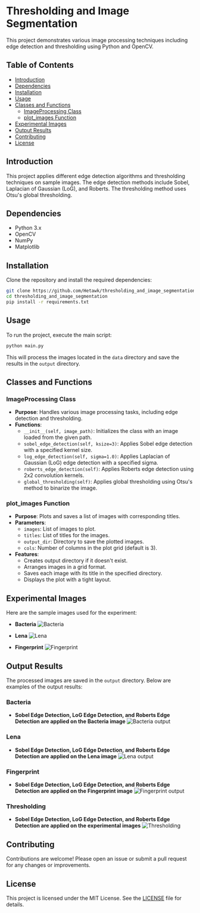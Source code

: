 # Thresholding and Image Segmentation

This project demonstrates various image processing techniques including edge detection and thresholding using Python and OpenCV.

## Table of Contents

- [Introduction](#introduction)
- [Dependencies](#dependencies)
- [Installation](#installation)
- [Usage](#usage)
- [Classes and Functions](#classes-and-functions)
  - [ImageProcessing Class](#imageprocessing-class)
  - [plot_images Function](#plot_images-function)
- [Experimental Images](#experimental-images)
- [Output Results](#output-results)
- [Contributing](#contributing)
- [License](#license)

## Introduction

This project applies different edge detection algorithms and thresholding techniques on sample images. The edge detection methods include Sobel, Laplacian of Gaussian (LoG), and Roberts. The thresholding method uses Otsu's global thresholding.

## Dependencies

- Python 3.x
- OpenCV
- NumPy
- Matplotlib

## Installation

Clone the repository and install the required dependencies:

```bash
git clone https://github.com/Hetawk/thresholding_and_image_segmentation.git
cd thresholding_and_image_segmentation
pip install -r requirements.txt
```

## Usage

To run the project, execute the main script:

```bash
python main.py
```
This will process the images located in the `data` directory and save the results in the `output` directory.

## Classes and Functions

### ImageProcessing Class

- **Purpose**: Handles various image processing tasks, including edge detection and thresholding.
- **Functions**:
  - `__init__(self, image_path)`: Initializes the class with an image loaded from the given path.
  - `sobel_edge_detection(self, ksize=3)`: Applies Sobel edge detection with a specified kernel size.
  - `log_edge_detection(self, sigma=1.0)`: Applies Laplacian of Gaussian (LoG) edge detection with a specified sigma.
  - `roberts_edge_detection(self)`: Applies Roberts edge detection using 2x2 convolution kernels.
  - `global_thresholding(self)`: Applies global thresholding using Otsu's method to binarize the image.

### plot_images Function

- **Purpose**: Plots and saves a list of images with corresponding titles.
- **Parameters**:
  - `images`: List of images to plot.
  - `titles`: List of titles for the images.
  - `output_dir`: Directory to save the plotted images.
  - `cols`: Number of columns in the plot grid (default is 3).
- **Features**:
  - Creates output directory if it doesn't exist.
  - Arranges images in a grid format.
  - Saves each image with its title in the specified directory.
  - Displays the plot with a tight layout.

## Experimental Images

Here are the sample images used for the experiment:

- **Bacteria**
  ![Bacteria](data/example2.jpg)

- **Lena**
  ![Lena](data/lena.jpg)

- **Fingerprint**
  ![Fingerprint](data/fingerprint.jpg)

## Output Results

The processed images are saved in the `output` directory. Below are examples of the output results:

### Bacteria

- **Sobel Edge Detection, LoG Edge Detection, and Roberts Edge Detection are applied on the Bacteria image**
  ![Bacteria output](output/combined/bacteria.png)


### Lena

- **Sobel Edge Detection, LoG Edge Detection, and Roberts Edge Detection are applied on the Lena image**
  ![Lena output](output/combined/lena.png)


### Fingerprint

- **Sobel Edge Detection, LoG Edge Detection, and Roberts Edge Detection are applied on the Fingerprint image**
  ![Fingerprint output](output/combined/fingerprint.png)

### Thresholding

- **Sobel Edge Detection, LoG Edge Detection, and Roberts Edge Detection are applied on the experimental images**
  ![Thresholding](output/combined/thresholding.png)

## Contributing

Contributions are welcome! Please open an issue or submit a pull request for any changes or improvements.

## License

This project is licensed under the MIT License. See the [LICENSE](LICENSE) file for details.

